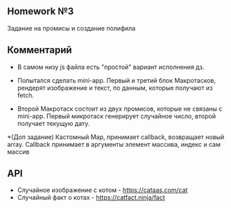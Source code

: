 ## Homework №3

  Задание на промисы и создание полифила

## Комментарий 

* В самом низу js файла есть "простой" вариант исполнения дз.

* Попытался сделать mini-app.
  Первый и третий блок Макротасков, рендерят изображение и текст, по данным, которые получают из fetch.
  
* Второй Макротаск состоит из двух промисов, которые не связаны с mini-app.
  Первый микротаск генерирует случайное число, второй получает текущую дату.

*(Доп задание)
  Кастомный Map, принимает callback, возвращает новый array.
  Callback принимает в аргументы элемент массива, индекс и сам массив

## API

  * Случайное изображение с котом - https://cataas.com/cat
  * Случайный факт о котах - https://catfact.ninja/fact

